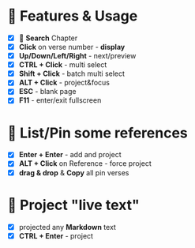 # 💠 Features & Usage
- [x] 🔎 **Search** Chapter
- [x] **Click** on verse number - **display**
- [x] **Up/Down/Left/Right** - next/preview
- [x] **CTRL + Click** - multi select
- [x] **Shift + Click** - batch multi select
- [x] **ALT + Click** - project&focus
- [x] **ESC** - blank page
- [x] **F11** - enter/exit fullscreen

# 📌 List/Pin some references
- [x] **Enter + Enter** - add and project
- [x] **ALT + Click** on Reference - force project
- [x] **drag & drop** & **Copy** all pin verses

# 💬 **Project "live text"**
- [x] projected any **Markdown** text
- [x] **CTRL + Enter** - project